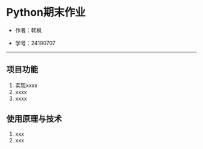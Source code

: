 # Python期末作业
- 作者：韩枫
  
- 学号：24190707
---
## 项目功能
1. 实现xxxx
2. xxxx
3. xxxx

## 使用原理与技术
1. xxx
2. xxx